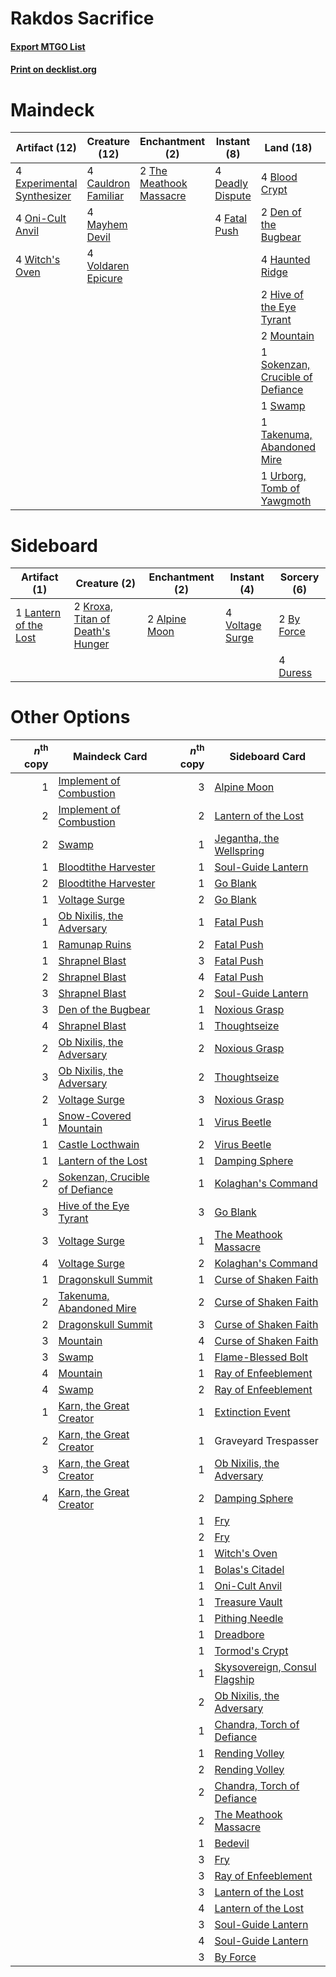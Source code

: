 # Rakdos Sacrifice

#### [Export MTGO List](../collection/Rakdos%20Sacrifice/Rakdos%20Sacrifice.txt)
#### [Print on decklist.org](http://decklist.org/?deckmain=4%09Blightstep%20Pathway%0A4%09Blood%20Crypt%0A4%09Cauldron%20Familiar%0A4%09Deadly%20Dispute%0A2%09Den%20of%20the%20Bugbear%0A4%09Experimental%20Synthesizer%0A4%09Fatal%20Push%0A4%09Haunted%20Ridge%0A2%09Hive%20of%20the%20Eye%20Tyrant%0A4%09Mayhem%20Devil%0A2%09Mountain%0A4%09Oni-Cult%20Anvil%0A1%09Sokenzan,%20Crucible%20of%20Defiance%0A1%09Swamp%0A1%09Takenuma,%20Abandoned%20Mire%0A2%09The%20Meathook%20Massacre%0A4%09Thoughtseize%0A1%09Urborg,%20Tomb%20of%20Yawgmoth%0A4%09Voldaren%20Epicure%0A4%09Witch's%20Oven&deckside=2%09Alpine%20Moon%0A2%09By%20Force%0A4%09Duress%0A2%09Kroxa,%20Titan%20of%20Death's%20Hunger%0A1%09Lantern%20of%20the%20Lost%0A4%09Voltage%20Surge)
# Maindeck

|                                            Artifact (12)                                            |                                        Creature (12)                                         |                                         Enchantment (2)                                          |                                        Instant (8)                                        |                                                 Land (18)                                                 |                                       Sorcery (4)                                       |    Unknown (4)     |
|-----------------------------------------------------------------------------------------------------|----------------------------------------------------------------------------------------------|--------------------------------------------------------------------------------------------------|-------------------------------------------------------------------------------------------|-----------------------------------------------------------------------------------------------------------|-----------------------------------------------------------------------------------------|--------------------|
|4 [Experimental Synthesizer](http://gatherer.wizards.com/Pages/Card/Details.aspx?multiverseid=548440)|4 [Cauldron Familiar](http://gatherer.wizards.com/Pages/Card/Details.aspx?multiverseid=473043)|2 [The Meathook Massacre](http://gatherer.wizards.com/Pages/Card/Details.aspx?multiverseid=534886)|4 [Deadly Dispute](http://gatherer.wizards.com/Pages/Card/Details.aspx?multiverseid=527381)|4 [Blood Crypt](http://gatherer.wizards.com/Pages/Card/Details.aspx?multiverseid=97102)                    |4 [Thoughtseize](http://gatherer.wizards.com/Pages/Card/Details.aspx?multiverseid=438676)|4 Blightstep Pathway|
|4 [Oni-Cult Anvil](http://gatherer.wizards.com/Pages/Card/Details.aspx?multiverseid=548543)          |4 [Mayhem Devil](http://gatherer.wizards.com/Pages/Card/Details.aspx?multiverseid=461131)     |                                                                                                  |4 [Fatal Push](http://gatherer.wizards.com/Pages/Card/Details.aspx?multiverseid=423724)    |2 [Den of the Bugbear](http://gatherer.wizards.com/Pages/Card/Details.aspx?multiverseid=527541)            |                                                                                         |                    |
|4 [Witch's Oven](http://gatherer.wizards.com/Pages/Card/Details.aspx?multiverseid=473199)            |4 [Voldaren Epicure](http://gatherer.wizards.com/Pages/Card/Details.aspx?multiverseid=541041) |                                                                                                  |                                                                                           |4 [Haunted Ridge](http://gatherer.wizards.com/Pages/Card/Details.aspx?multiverseid=535061)                 |                                                                                         |                    |
|                                                                                                     |                                                                                              |                                                                                                  |                                                                                           |2 [Hive of the Eye Tyrant](http://gatherer.wizards.com/Pages/Card/Details.aspx?multiverseid=527545)        |                                                                                         |                    |
|                                                                                                     |                                                                                              |                                                                                                  |                                                                                           |2 [Mountain](http://gatherer.wizards.com/Pages/Card/Details.aspx?multiverseid=439859)                      |                                                                                         |                    |
|                                                                                                     |                                                                                              |                                                                                                  |                                                                                           |1 [Sokenzan, Crucible of Defiance](http://gatherer.wizards.com/Pages/Card/Details.aspx?multiverseid=548589)|                                                                                         |                    |
|                                                                                                     |                                                                                              |                                                                                                  |                                                                                           |1 [Swamp](http://gatherer.wizards.com/Pages/Card/Details.aspx?multiverseid=439858)                         |                                                                                         |                    |
|                                                                                                     |                                                                                              |                                                                                                  |                                                                                           |1 [Takenuma, Abandoned Mire](http://gatherer.wizards.com/Pages/Card/Details.aspx?multiverseid=548591)      |                                                                                         |                    |
|                                                                                                     |                                                                                              |                                                                                                  |                                                                                           |1 [Urborg, Tomb of Yawgmoth](http://gatherer.wizards.com/Pages/Card/Details.aspx?multiverseid=383425)      |                                                                                         |                    |


# Sideboard

|                                          Artifact (1)                                          |                                               Creature (2)                                                |                                    Enchantment (2)                                     |                                       Instant (4)                                        |                                     Sorcery (6)                                     |
|------------------------------------------------------------------------------------------------|-----------------------------------------------------------------------------------------------------------|----------------------------------------------------------------------------------------|------------------------------------------------------------------------------------------|-------------------------------------------------------------------------------------|
|1 [Lantern of the Lost](http://gatherer.wizards.com/Pages/Card/Details.aspx?multiverseid=541135)|2 [Kroxa, Titan of Death's Hunger](http://gatherer.wizards.com/Pages/Card/Details.aspx?multiverseid=476472)|2 [Alpine Moon](http://gatherer.wizards.com/Pages/Card/Details.aspx?multiverseid=447264)|4 [Voltage Surge](http://gatherer.wizards.com/Pages/Card/Details.aspx?multiverseid=548476)|2 [By Force](http://gatherer.wizards.com/Pages/Card/Details.aspx?multiverseid=426825)|
|                                                                                                |                                                                                                           |                                                                                        |                                                                                          |4 [Duress](http://gatherer.wizards.com/Pages/Card/Details.aspx?multiverseid=14557)   |


# Other Options

|*n*<sup>th</sup> copy|                                              Maindeck Card                                              |*n*<sup>th</sup> copy|                                             Sideboard Card                                             |
|--------------------:|---------------------------------------------------------------------------------------------------------|--------------------:|--------------------------------------------------------------------------------------------------------|
|                    1|[Implement of Combustion](http://gatherer.wizards.com/Pages/Card/Details.aspx?multiverseid=423822)       |                    3|[Alpine Moon](http://gatherer.wizards.com/Pages/Card/Details.aspx?multiverseid=447264)                  |
|                    2|[Implement of Combustion](http://gatherer.wizards.com/Pages/Card/Details.aspx?multiverseid=423822)       |                    2|[Lantern of the Lost](http://gatherer.wizards.com/Pages/Card/Details.aspx?multiverseid=541135)          |
|                    2|[Swamp](http://gatherer.wizards.com/Pages/Card/Details.aspx?multiverseid=439858)                         |                    1|[Jegantha, the Wellspring](http://gatherer.wizards.com/Pages/Card/Details.aspx?multiverseid=479742)     |
|                    1|[Bloodtithe Harvester](http://gatherer.wizards.com/Pages/Card/Details.aspx?multiverseid=541102)          |                    1|[Soul-Guide Lantern](http://gatherer.wizards.com/Pages/Card/Details.aspx?multiverseid=476488)           |
|                    2|[Bloodtithe Harvester](http://gatherer.wizards.com/Pages/Card/Details.aspx?multiverseid=541102)          |                    1|[Go Blank](http://gatherer.wizards.com/Pages/Card/Details.aspx?multiverseid=513549)                     |
|                    1|[Voltage Surge](http://gatherer.wizards.com/Pages/Card/Details.aspx?multiverseid=548476)                 |                    2|[Go Blank](http://gatherer.wizards.com/Pages/Card/Details.aspx?multiverseid=513549)                     |
|                    1|[Ob Nixilis, the Adversary](http://gatherer.wizards.com/Pages/Card/Details.aspx?multiverseid=555407)     |                    1|[Fatal Push](http://gatherer.wizards.com/Pages/Card/Details.aspx?multiverseid=423724)                   |
|                    1|[Ramunap Ruins](http://gatherer.wizards.com/Pages/Card/Details.aspx?multiverseid=430870)                 |                    2|[Fatal Push](http://gatherer.wizards.com/Pages/Card/Details.aspx?multiverseid=423724)                   |
|                    1|[Shrapnel Blast](http://gatherer.wizards.com/Pages/Card/Details.aspx?multiverseid=442784)                |                    3|[Fatal Push](http://gatherer.wizards.com/Pages/Card/Details.aspx?multiverseid=423724)                   |
|                    2|[Shrapnel Blast](http://gatherer.wizards.com/Pages/Card/Details.aspx?multiverseid=442784)                |                    4|[Fatal Push](http://gatherer.wizards.com/Pages/Card/Details.aspx?multiverseid=423724)                   |
|                    3|[Shrapnel Blast](http://gatherer.wizards.com/Pages/Card/Details.aspx?multiverseid=442784)                |                    2|[Soul-Guide Lantern](http://gatherer.wizards.com/Pages/Card/Details.aspx?multiverseid=476488)           |
|                    3|[Den of the Bugbear](http://gatherer.wizards.com/Pages/Card/Details.aspx?multiverseid=527541)            |                    1|[Noxious Grasp](http://gatherer.wizards.com/Pages/Card/Details.aspx?multiverseid=466864)                |
|                    4|[Shrapnel Blast](http://gatherer.wizards.com/Pages/Card/Details.aspx?multiverseid=442784)                |                    1|[Thoughtseize](http://gatherer.wizards.com/Pages/Card/Details.aspx?multiverseid=438676)                 |
|                    2|[Ob Nixilis, the Adversary](http://gatherer.wizards.com/Pages/Card/Details.aspx?multiverseid=555407)     |                    2|[Noxious Grasp](http://gatherer.wizards.com/Pages/Card/Details.aspx?multiverseid=466864)                |
|                    3|[Ob Nixilis, the Adversary](http://gatherer.wizards.com/Pages/Card/Details.aspx?multiverseid=555407)     |                    2|[Thoughtseize](http://gatherer.wizards.com/Pages/Card/Details.aspx?multiverseid=438676)                 |
|                    2|[Voltage Surge](http://gatherer.wizards.com/Pages/Card/Details.aspx?multiverseid=548476)                 |                    3|[Noxious Grasp](http://gatherer.wizards.com/Pages/Card/Details.aspx?multiverseid=466864)                |
|                    1|[Snow-Covered Mountain](http://gatherer.wizards.com/Pages/Card/Details.aspx?multiverseid=121233)         |                    1|[Virus Beetle](http://gatherer.wizards.com/Pages/Card/Details.aspx?multiverseid=548430)                 |
|                    1|[Castle Locthwain](http://gatherer.wizards.com/Pages/Card/Details.aspx?multiverseid=473203)              |                    2|[Virus Beetle](http://gatherer.wizards.com/Pages/Card/Details.aspx?multiverseid=548430)                 |
|                    1|[Lantern of the Lost](http://gatherer.wizards.com/Pages/Card/Details.aspx?multiverseid=541135)           |                    1|[Damping Sphere](http://gatherer.wizards.com/Pages/Card/Details.aspx?multiverseid=443101)               |
|                    2|[Sokenzan, Crucible of Defiance](http://gatherer.wizards.com/Pages/Card/Details.aspx?multiverseid=548589)|                    1|[Kolaghan's Command](http://gatherer.wizards.com/Pages/Card/Details.aspx?multiverseid=394613)           |
|                    3|[Hive of the Eye Tyrant](http://gatherer.wizards.com/Pages/Card/Details.aspx?multiverseid=527545)        |                    3|[Go Blank](http://gatherer.wizards.com/Pages/Card/Details.aspx?multiverseid=513549)                     |
|                    3|[Voltage Surge](http://gatherer.wizards.com/Pages/Card/Details.aspx?multiverseid=548476)                 |                    1|[The Meathook Massacre](http://gatherer.wizards.com/Pages/Card/Details.aspx?multiverseid=534886)        |
|                    4|[Voltage Surge](http://gatherer.wizards.com/Pages/Card/Details.aspx?multiverseid=548476)                 |                    2|[Kolaghan's Command](http://gatherer.wizards.com/Pages/Card/Details.aspx?multiverseid=394613)           |
|                    1|[Dragonskull Summit](http://gatherer.wizards.com/Pages/Card/Details.aspx?multiverseid=420909)            |                    1|[Curse of Shaken Faith](http://gatherer.wizards.com/Pages/Card/Details.aspx?multiverseid=534910)        |
|                    2|[Takenuma, Abandoned Mire](http://gatherer.wizards.com/Pages/Card/Details.aspx?multiverseid=548591)      |                    2|[Curse of Shaken Faith](http://gatherer.wizards.com/Pages/Card/Details.aspx?multiverseid=534910)        |
|                    2|[Dragonskull Summit](http://gatherer.wizards.com/Pages/Card/Details.aspx?multiverseid=420909)            |                    3|[Curse of Shaken Faith](http://gatherer.wizards.com/Pages/Card/Details.aspx?multiverseid=534910)        |
|                    3|[Mountain](http://gatherer.wizards.com/Pages/Card/Details.aspx?multiverseid=439859)                      |                    4|[Curse of Shaken Faith](http://gatherer.wizards.com/Pages/Card/Details.aspx?multiverseid=534910)        |
|                    3|[Swamp](http://gatherer.wizards.com/Pages/Card/Details.aspx?multiverseid=439858)                         |                    1|[Flame-Blessed Bolt](http://gatherer.wizards.com/Pages/Card/Details.aspx?multiverseid=541014)           |
|                    4|[Mountain](http://gatherer.wizards.com/Pages/Card/Details.aspx?multiverseid=439859)                      |                    1|[Ray of Enfeeblement](http://gatherer.wizards.com/Pages/Card/Details.aspx?multiverseid=527403)          |
|                    4|[Swamp](http://gatherer.wizards.com/Pages/Card/Details.aspx?multiverseid=439858)                         |                    2|[Ray of Enfeeblement](http://gatherer.wizards.com/Pages/Card/Details.aspx?multiverseid=527403)          |
|                    1|[Karn, the Great Creator](http://gatherer.wizards.com/Pages/Card/Details.aspx?multiverseid=460928)       |                    1|[Extinction Event](http://gatherer.wizards.com/Pages/Card/Details.aspx?multiverseid=479608)             |
|                    2|[Karn, the Great Creator](http://gatherer.wizards.com/Pages/Card/Details.aspx?multiverseid=460928)       |                    1|Graveyard Trespasser                                                                                    |
|                    3|[Karn, the Great Creator](http://gatherer.wizards.com/Pages/Card/Details.aspx?multiverseid=460928)       |                    1|[Ob Nixilis, the Adversary](http://gatherer.wizards.com/Pages/Card/Details.aspx?multiverseid=555407)    |
|                    4|[Karn, the Great Creator](http://gatherer.wizards.com/Pages/Card/Details.aspx?multiverseid=460928)       |                    2|[Damping Sphere](http://gatherer.wizards.com/Pages/Card/Details.aspx?multiverseid=443101)               |
|                     |                                                                                                         |                    1|[Fry](http://gatherer.wizards.com/Pages/Card/Details.aspx?multiverseid=466894)                          |
|                     |                                                                                                         |                    2|[Fry](http://gatherer.wizards.com/Pages/Card/Details.aspx?multiverseid=466894)                          |
|                     |                                                                                                         |                    1|[Witch's Oven](http://gatherer.wizards.com/Pages/Card/Details.aspx?multiverseid=473199)                 |
|                     |                                                                                                         |                    1|[Bolas's Citadel](http://gatherer.wizards.com/Pages/Card/Details.aspx?multiverseid=461006)              |
|                     |                                                                                                         |                    1|[Oni-Cult Anvil](http://gatherer.wizards.com/Pages/Card/Details.aspx?multiverseid=548543)               |
|                     |                                                                                                         |                    1|[Treasure Vault](http://gatherer.wizards.com/Pages/Card/Details.aspx?multiverseid=527548)               |
|                     |                                                                                                         |                    1|[Pithing Needle](http://gatherer.wizards.com/Pages/Card/Details.aspx?multiverseid=129526)               |
|                     |                                                                                                         |                    1|[Dreadbore](http://gatherer.wizards.com/Pages/Card/Details.aspx?multiverseid=430622)                    |
|                     |                                                                                                         |                    1|[Tormod's Crypt](http://gatherer.wizards.com/Pages/Card/Details.aspx?multiverseid=389723)               |
|                     |                                                                                                         |                    1|[Skysovereign, Consul Flagship](http://gatherer.wizards.com/Pages/Card/Details.aspx?multiverseid=417807)|
|                     |                                                                                                         |                    2|[Ob Nixilis, the Adversary](http://gatherer.wizards.com/Pages/Card/Details.aspx?multiverseid=555407)    |
|                     |                                                                                                         |                    1|[Chandra, Torch of Defiance](http://gatherer.wizards.com/Pages/Card/Details.aspx?multiverseid=417683)   |
|                     |                                                                                                         |                    1|[Rending Volley](http://gatherer.wizards.com/Pages/Card/Details.aspx?multiverseid=394663)               |
|                     |                                                                                                         |                    2|[Rending Volley](http://gatherer.wizards.com/Pages/Card/Details.aspx?multiverseid=394663)               |
|                     |                                                                                                         |                    2|[Chandra, Torch of Defiance](http://gatherer.wizards.com/Pages/Card/Details.aspx?multiverseid=417683)   |
|                     |                                                                                                         |                    2|[The Meathook Massacre](http://gatherer.wizards.com/Pages/Card/Details.aspx?multiverseid=534886)        |
|                     |                                                                                                         |                    1|[Bedevil](http://gatherer.wizards.com/Pages/Card/Details.aspx?multiverseid=457301)                      |
|                     |                                                                                                         |                    3|[Fry](http://gatherer.wizards.com/Pages/Card/Details.aspx?multiverseid=466894)                          |
|                     |                                                                                                         |                    3|[Ray of Enfeeblement](http://gatherer.wizards.com/Pages/Card/Details.aspx?multiverseid=527403)          |
|                     |                                                                                                         |                    3|[Lantern of the Lost](http://gatherer.wizards.com/Pages/Card/Details.aspx?multiverseid=541135)          |
|                     |                                                                                                         |                    4|[Lantern of the Lost](http://gatherer.wizards.com/Pages/Card/Details.aspx?multiverseid=541135)          |
|                     |                                                                                                         |                    3|[Soul-Guide Lantern](http://gatherer.wizards.com/Pages/Card/Details.aspx?multiverseid=476488)           |
|                     |                                                                                                         |                    4|[Soul-Guide Lantern](http://gatherer.wizards.com/Pages/Card/Details.aspx?multiverseid=476488)           |
|                     |                                                                                                         |                    3|[By Force](http://gatherer.wizards.com/Pages/Card/Details.aspx?multiverseid=426825)                     |

